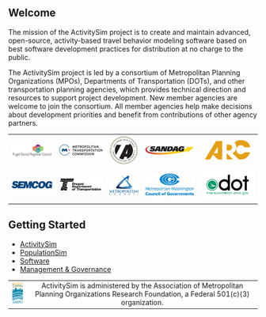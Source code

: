 
## Welcome

The mission of the ActivitySim project is to create and maintain advanced, open-source, activity-based travel behavior modeling software based on best software development practices for distribution at no charge to the public.  

The ActivitySim project is led by a consortium of Metropolitan Planning Organizations (MPOs), Departments of Transportation (DOTs), and other transportation planning agencies, which provides technical direction and resources to support project development.  New member agencies are welcome to join the consortium.  All member agencies help make decisions about development priorities and benefit from contributions of other agency partners. 

<table>
  <tr>
    <td align="center"><a href="http://www.psrc.org" rel="PSRC"><img src="psrc.png"/></a></td>
    <td align="center"><a href="https://mtc.ca.gov" rel="MTC"><img src="mtc.png"/></a></td>
    <td align="center"><a href="http://www.sfcta.org" rel="SFCTA"><img src="sfcta.png"/></a></td>
    <td align="center"><a href="http://www.sandag.org" rel="SANDAG"><img src="sandag.jpg"/></a></td>
    <td align="center"><a href="https://atlantaregional.org" rel="ARC"><img src="arc.png"/></a></td> 
  </tr>
  <tr>
  	<td align="center"><a href="http://semcog.org" rel="SEMCOG"><img src="SEMCOG.jpg"/></a></td> 
    <td align="center"><a href="https://www.oregon.gov/ODOT" rel="Oregon DOT"><img src="oregondot.png"/></a></td>
    <td align="center"><a href="https://metrocouncil.org/" rel="Met Council"><img src="metcouncil.png"/></a></td>
    <td align="center"><a href="https://www.mwcog.org/" rel="MWCOG"><img src="mwcog.png"/></a></td>
    <td align="center"><a href="https://www.transportation.ohio.gov/" rel="Ohio DOT"><img src="ohiodot.png"/></a></td>
  </tr>
</table>

## Getting Started

  - [ActivitySim](https://activitysim.github.io/activitysim)
  - [PopulationSim](https://activitysim.github.io/populationsim)
  - [Software](https://github.com/activitysim)
  - [Management & Governance](https://github.com/activitysim/activitysim/wiki)

<table>
  <tr>
    <td align="center">
        <a href="http://www.ampo.org" rel="AMPO"><img src="ampo.png"/></a>
    </td>
    <td align="center">
        ActivitySim is administered by the Association of Metropolitan Planning Organizations Research Foundation, a Federal 501(c)(3) organization.
    </td>
  </tr>
</table>



